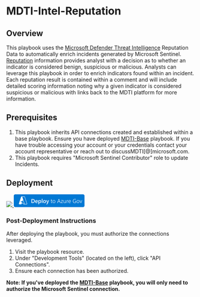 # MDTI-Intel-Reputation

## Overview
This playbook uses the [Microsoft Defender Threat Intelligence](https://learn.microsoft.com/en-us/defender/threat-intelligence/what-is-microsoft-defender-threat-intelligence-defender-ti) Reputation Data to automatically enrich incidents generated by Microsoft Sentinel. [Reputation](https://learn.microsoft.com/en-us/defender/threat-intelligence/reputation-scoring) information provides analyst with a decision as to whether an indicator is considered benign, suspicious or malicious. Analysts can leverage this playbook in order to enrich indicators found within an incident. Each reputation result is contained within a comment and will include detailed scoring information noting why a given indicator is considered suspicious or malicious with links back to the MDTI platform for more information.

## Prerequisites
1. This playbook inherits API connections created and established within a base playbook. Ensure you have deployed [MDTI-Base](https://raw.githubusercontent.com/Azure/Azure-Sentinel/master/Solutions/Microsoft%20Defender%20Threat%20Intellingence/Playbooks/MDTI-Base/azuredeploy.json) playbook. If you have trouble accessing your account or your credentials contact your account representative or reach out to discussMDTI[@]microsoft.com.
2. This playbook requires "Microsoft Sentinel Contributor" role to update Incidents.

## Deployment

<a href="https://portal.azure.com/#create/Microsoft.Template/uri/https%3A%2F%2Fraw.githubusercontent.com%2FAzure%2FAzure-Sentinel%2Fmaster%2FSolutions%2FMicrosoft%20Defender%20Threat%20Intellingence%2FPlaybooks%2FMDTI-Intel-Reputation%2Fazuredeploy.json" target="_blank">
    <img src="https://aka.ms/deploytoazurebutton"/>
</a>
<a href="https://portal.azure.us/#create/Microsoft.Template/uri/https%3A%2F%2Fraw.githubusercontent.com%2FAzure%2FAzure-Sentinel%2Fmaster%2FSolutions%2FMicrosoft%20Defender%20Threat%20Intellingence%2FPlaybooks%2FMDTI-Intel-Reputation%2Fazuredeploy.json" target="_blank">
    <img src="https://raw.githubusercontent.com/Azure/azure-quickstart-templates/master/1-CONTRIBUTION-GUIDE/images/deploytoazuregov.png"/>
</a>

### Post-Deployment Instructions
After deploying the playbook, you must authorize the connections leveraged.

1. Visit the playbook resource.
2. Under "Development Tools" (located on the left), click "API Connections".
3. Ensure each connection has been authorized.

**Note: If you've deployed the [MDTI-Base](https://raw.githubusercontent.com/Azure/Azure-Sentinel/master/Solutions/Microsoft%20Defender%20Threat%20Intellingence/Playbooks/MDTI-Base/azuredeploy.json) playbook, you will only need to authorize the Microsoft Sentinel connection.**
